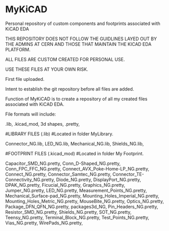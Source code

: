 # MyKiCAD
Personal repository of custom components and footprints associated with KiCAD EDA

THIS REPOSITORY DOES NOT FOLLOW THE GUIDLINES LAYED OUT BY THE ADMINS AT CERN AND THOSE THAT
MAINTAIN THE KICAD EDA PLATFORM. 

ALL FILES ARE CUSTOM CREATED FOR PERSONAL USE.

USE THESE FILES AT YOUR OWN RISK.



First file uploaded.

Intent to establish the git repository before all files are added.

Function of MyKiCAD is to create a repository of all my created files associated with KiCAD EDA.

File formats will include:

.lib,
.kicad_mod,
3d shapes,
.pretty,

#LIBRARY FILES (.lib)
#Located in folder MyLibrary.

Connector_NG.lib,
LED_NG.lib,
Mechanical_NG.lib,
Shields_NG.lib,

#FOOTPRINT FILES (.kicad_mod)
#Located in folder My Footprint.

Capacitor_SMD_NG.pretty,
Conn_D-Shaped_NG.pretty,
Conn_FPC_FFC_NG.pretty,
Connect_AVX_Poke-Home-LP_NG.pretty,
Connect_NG.pretty,
Connector_Samtec_NG.pretty,
Connector_TE-Connectivity_NG.pretty,
Diode_NG.pretty,
DisplayPort_NG.pretty,
DPAK_NG.pretty,
Ficucial_NG.pretty,
Graphics_NG.pretty,
Jumper_NG.pretty,
LED_NG.pretty,
Measurement_Points_NG.pretty,
Mechanical_Surface-pad_NG.pretty,
Mounting_Holes_Imperial_NG.pretty,
Mounting_Holes_Metric_NG.pretty,
MouseBite_NG.pretty,
Optics_NG.pretty,
Package_DFN_QFN_NG.pretty,
packages3d_NG,
Pin_Headers_NG.pretty,
Resistor_SMD_NG.pretty,
Shields_NG.pretty,
SOT_NG.pretty,
Teensy_NG.pretty,
Terminal_Block_NG.pretty,
Test_Points_NG.pretty,
Vias_NG.pretty,
WirePads_NG.pretty,


